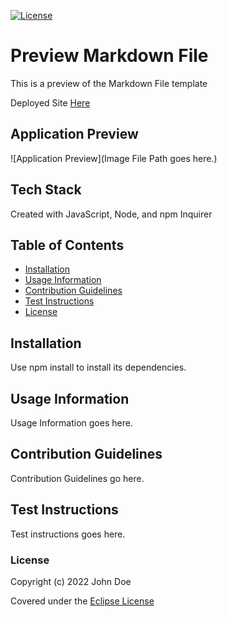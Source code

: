 [![License](https://img.shields.io/badge/License-EPL_1.0-red.svg)](https://opensource.org/licenses/EPL-1.0)
# Preview Markdown File
This is a preview of the Markdown File template

Deployed Site [Here](https://github.com/Tonyavall/HW-7-ReadMe-Generator/tree/main/utils)

## Application Preview
![Application Preview](Image File Path goes here.)

## Tech Stack
Created with JavaScript, Node, and npm Inquirer

## Table of Contents
- [Installation](#installation)
- [Usage Information](#usage-information)
- [Contribution Guidelines](#contribution-guidelines)
- [Test Instructions](#test-instructions)
- [License](#license)

## Installation
Use npm install to install its dependencies.

## Usage Information
Usage Information goes here.

## Contribution Guidelines
Contribution Guidelines go here.

## Test Instructions
Test instructions goes here.

### License
Copyright (c) 2022 John Doe

Covered under the [Eclipse License](https://opensource.org/licenses/EPL-1.0)